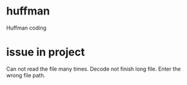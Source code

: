 # huffman
Huffman coding

# issue in project
Can not read the file many times.
Decode not finish long file.
Enter the wrong file path.
